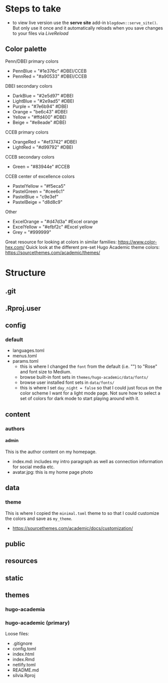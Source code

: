 # Steps to take

- to view live version use the **serve site** add-in `blogdown::serve_site()`. But only use it once and it automatically reloads when you save changes to your files via _LiveReload_

## Color palette
Penn/DBEI primary colors
- PennBlue = "#1e376c" #DBEI/CCEB
- PennRed = "#a90533" #DBEI/CCEB

DBEI secondary colors
- DarkBlue = "#2e5d97" #DBEI
- LightBlue = "#2e9ad5" #DBEI
- Purple = "#7e6b94" #DBEI
- Orange = "be6c43" #DBEI
- Yellow = "#ffd400" #DBEI
- Beige = "#e8eade" #DBEI

CCEB primary colors
- OrangeRed = "#ef3742" #DBEI
- LightRed = "#d99792" #DBEI

CCEB secondary colors
- Green = "#83944e" #CCEB

CCEB center of excellence colors
- PastelYellow = "#f5eca5"
- PastelGreen = "#cee6c1"
- PastelBlue = "c9e3ef"
- PastelBeige = "d8d8c9"

Other
- ExcelOrange = "#d47d3a" #Excel orange
- ExcelYellow = "#efbf2c" #Excel yellow
- Grey = "#999999"

Great resource for looking at colors in similar families: https://www.color-hex.com/
Quick look at the different pre-set Hugo Academic theme colors: https://sourcethemes.com/academic/themes/

# Structure

## .git
## .Rproj.user
## config
### default
- languages.toml
- menus.toml
- params.toml
  - this is where I changed the `font` from the default (i.e. "") to "Rose" and font size to Medium.
  - browse built-in font sets in `themes/hugo-academic/data/fonts/`
  - browse user installed font sets in `data/fonts/`
  - this is where I set `day_night = false` so that I could just focus on the color scheme I want for a light mode page. Not sure how to select a set of colors for dark mode to start playing around with it.

## content
### authors
#### admin
This is the author content on my homepage.
- index.md: includes my intro paragraph as well as connection information for social media etc.
- avatar.jpg: this is my home page photo

## data
### theme
This is where I copied the `minimal.toml` theme to so that I could customize the colors and save as `my_theme`.
- https://sourcethemes.com/academic/docs/customization/

## public
## resources
## static
## themes

### hugo-academia

### hugo-academic (primary)

Loose files:
- .gitignore
- config.toml
- index.html
- index.Rmd
- netlify.toml
- README.md
- silvia.Rproj
